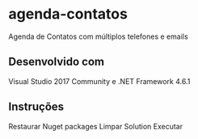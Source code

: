 # agenda-contatos
Agenda de Contatos com múltiplos telefones e emails

## Desenvolvido com
Visual Studio 2017 Community e .NET Framework 4.6.1

## Instruções
Restaurar Nuget packages
Limpar Solution
Executar
